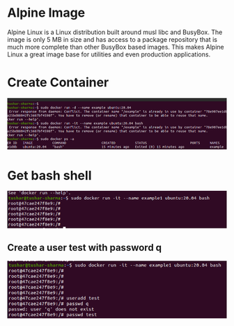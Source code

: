 # Alpine Image
Alpine Linux is a Linux distribution built around musl libc and BusyBox. The image is only 5 MB in size and has access to a package repository that is much more complete than other BusyBox based images. This makes Alpine Linux a great image base for utilities and even production applications.

# Create Container

<img src=example.png>

# Get bash shell
<img src=getbash.png>

## Create a user test with password q

<img src=pass.png>
